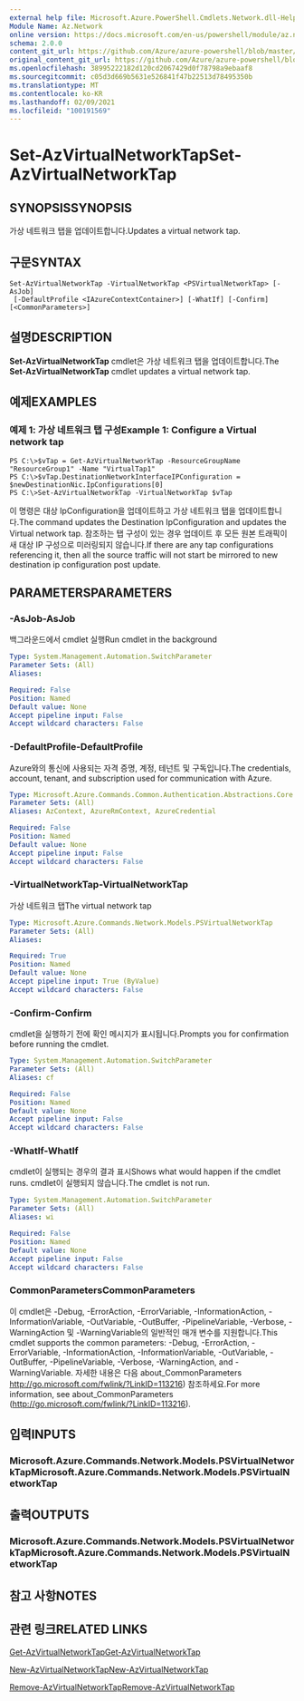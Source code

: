 ```yaml
---
external help file: Microsoft.Azure.PowerShell.Cmdlets.Network.dll-Help.xml
Module Name: Az.Network
online version: https://docs.microsoft.com/en-us/powershell/module/az.network/set-azvirtualnetworktap
schema: 2.0.0
content_git_url: https://github.com/Azure/azure-powershell/blob/master/src/Network/Network/help/Set-AzVirtualNetworkTap.md
original_content_git_url: https://github.com/Azure/azure-powershell/blob/master/src/Network/Network/help/Set-AzVirtualNetworkTap.md
ms.openlocfilehash: 38995222182d120cd2067429d0f78798a9ebaaf8
ms.sourcegitcommit: c05d3d669b5631e526841f47b22513d78495350b
ms.translationtype: MT
ms.contentlocale: ko-KR
ms.lasthandoff: 02/09/2021
ms.locfileid: "100191569"
---
```

# <span data-ttu-id="a68b7-101">Set-AzVirtualNetworkTap</span><span class="sxs-lookup"><span data-stu-id="a68b7-101">Set-AzVirtualNetworkTap</span></span>

## <span data-ttu-id="a68b7-102">SYNOPSIS</span><span class="sxs-lookup"><span data-stu-id="a68b7-102">SYNOPSIS</span></span>
<span data-ttu-id="a68b7-103">가상 네트워크 탭을 업데이트합니다.</span><span class="sxs-lookup"><span data-stu-id="a68b7-103">Updates a virtual network tap.</span></span>

## <span data-ttu-id="a68b7-104">구문</span><span class="sxs-lookup"><span data-stu-id="a68b7-104">SYNTAX</span></span>

```
Set-AzVirtualNetworkTap -VirtualNetworkTap <PSVirtualNetworkTap> [-AsJob]
 [-DefaultProfile <IAzureContextContainer>] [-WhatIf] [-Confirm] [<CommonParameters>]
```

## <span data-ttu-id="a68b7-105">설명</span><span class="sxs-lookup"><span data-stu-id="a68b7-105">DESCRIPTION</span></span>
<span data-ttu-id="a68b7-106">**Set-AzVirtualNetworkTap** cmdlet은 가상 네트워크 탭을 업데이트합니다.</span><span class="sxs-lookup"><span data-stu-id="a68b7-106">The **Set-AzVirtualNetworkTap** cmdlet updates a virtual network tap.</span></span>

## <span data-ttu-id="a68b7-107">예제</span><span class="sxs-lookup"><span data-stu-id="a68b7-107">EXAMPLES</span></span>

### <span data-ttu-id="a68b7-108">예제 1: 가상 네트워크 탭 구성</span><span class="sxs-lookup"><span data-stu-id="a68b7-108">Example 1: Configure a Virtual network tap</span></span>
```
PS C:\>$vTap = Get-AzVirtualNetworkTap -ResourceGroupName "ResourceGroup1" -Name "VirtualTap1"
PS C:\>$vTap.DestinationNetworkInterfaceIPConfiguration = $newDestinationNic.IpConfigurations[0]
PS C:\>Set-AzVirtualNetworkTap -VirtualNetworkTap $vTap
```

<span data-ttu-id="a68b7-109">이 명령은 대상 IpConfiguration을 업데이트하고 가상 네트워크 탭을 업데이트합니다.</span><span class="sxs-lookup"><span data-stu-id="a68b7-109">The command updates the Destination IpConfiguration and updates the Virtual network tap.</span></span>
<span data-ttu-id="a68b7-110">참조하는 탭 구성이 있는 경우 업데이트 후 모든 원본 트래픽이 새 대상 IP 구성으로 미러링되지 않습니다.</span><span class="sxs-lookup"><span data-stu-id="a68b7-110">If there are any tap configurations referencing it, then all the source traffic will not start be mirrored to new destination ip configuration post update.</span></span>

## <span data-ttu-id="a68b7-111">PARAMETERS</span><span class="sxs-lookup"><span data-stu-id="a68b7-111">PARAMETERS</span></span>

### <span data-ttu-id="a68b7-112">-AsJob</span><span class="sxs-lookup"><span data-stu-id="a68b7-112">-AsJob</span></span>
<span data-ttu-id="a68b7-113">백그라운드에서 cmdlet 실행</span><span class="sxs-lookup"><span data-stu-id="a68b7-113">Run cmdlet in the background</span></span>

```yaml
Type: System.Management.Automation.SwitchParameter
Parameter Sets: (All)
Aliases:

Required: False
Position: Named
Default value: None
Accept pipeline input: False
Accept wildcard characters: False
```

### <span data-ttu-id="a68b7-114">-DefaultProfile</span><span class="sxs-lookup"><span data-stu-id="a68b7-114">-DefaultProfile</span></span>
<span data-ttu-id="a68b7-115">Azure와의 통신에 사용되는 자격 증명, 계정, 테넌트 및 구독입니다.</span><span class="sxs-lookup"><span data-stu-id="a68b7-115">The credentials, account, tenant, and subscription used for communication with Azure.</span></span>

```yaml
Type: Microsoft.Azure.Commands.Common.Authentication.Abstractions.Core.IAzureContextContainer
Parameter Sets: (All)
Aliases: AzContext, AzureRmContext, AzureCredential

Required: False
Position: Named
Default value: None
Accept pipeline input: False
Accept wildcard characters: False
```

### <span data-ttu-id="a68b7-116">-VirtualNetworkTap</span><span class="sxs-lookup"><span data-stu-id="a68b7-116">-VirtualNetworkTap</span></span>
<span data-ttu-id="a68b7-117">가상 네트워크 탭</span><span class="sxs-lookup"><span data-stu-id="a68b7-117">The virtual network tap</span></span>

```yaml
Type: Microsoft.Azure.Commands.Network.Models.PSVirtualNetworkTap
Parameter Sets: (All)
Aliases:

Required: True
Position: Named
Default value: None
Accept pipeline input: True (ByValue)
Accept wildcard characters: False
```

### <span data-ttu-id="a68b7-118">-Confirm</span><span class="sxs-lookup"><span data-stu-id="a68b7-118">-Confirm</span></span>
<span data-ttu-id="a68b7-119">cmdlet을 실행하기 전에 확인 메시지가 표시됩니다.</span><span class="sxs-lookup"><span data-stu-id="a68b7-119">Prompts you for confirmation before running the cmdlet.</span></span>

```yaml
Type: System.Management.Automation.SwitchParameter
Parameter Sets: (All)
Aliases: cf

Required: False
Position: Named
Default value: None
Accept pipeline input: False
Accept wildcard characters: False
```

### <span data-ttu-id="a68b7-120">-WhatIf</span><span class="sxs-lookup"><span data-stu-id="a68b7-120">-WhatIf</span></span>
<span data-ttu-id="a68b7-121">cmdlet이 실행되는 경우의 결과 표시</span><span class="sxs-lookup"><span data-stu-id="a68b7-121">Shows what would happen if the cmdlet runs.</span></span>
<span data-ttu-id="a68b7-122">cmdlet이 실행되지 않습니다.</span><span class="sxs-lookup"><span data-stu-id="a68b7-122">The cmdlet is not run.</span></span>

```yaml
Type: System.Management.Automation.SwitchParameter
Parameter Sets: (All)
Aliases: wi

Required: False
Position: Named
Default value: None
Accept pipeline input: False
Accept wildcard characters: False
```

### <span data-ttu-id="a68b7-123">CommonParameters</span><span class="sxs-lookup"><span data-stu-id="a68b7-123">CommonParameters</span></span>
<span data-ttu-id="a68b7-124">이 cmdlet은 -Debug, -ErrorAction, -ErrorVariable, -InformationAction, -InformationVariable, -OutVariable, -OutBuffer, -PipelineVariable, -Verbose, -WarningAction 및 -WarningVariable의 일반적인 매개 변수를 지원합니다.</span><span class="sxs-lookup"><span data-stu-id="a68b7-124">This cmdlet supports the common parameters: -Debug, -ErrorAction, -ErrorVariable, -InformationAction, -InformationVariable, -OutVariable, -OutBuffer, -PipelineVariable, -Verbose, -WarningAction, and -WarningVariable.</span></span> <span data-ttu-id="a68b7-125">자세한 내용은 다음 about_CommonParameters http://go.microsoft.com/fwlink/?LinkID=113216) 참조하세요.</span><span class="sxs-lookup"><span data-stu-id="a68b7-125">For more information, see about_CommonParameters (http://go.microsoft.com/fwlink/?LinkID=113216).</span></span>

## <span data-ttu-id="a68b7-126">입력</span><span class="sxs-lookup"><span data-stu-id="a68b7-126">INPUTS</span></span>

### <span data-ttu-id="a68b7-127">Microsoft.Azure.Commands.Network.Models.PSVirtualNetworkTap</span><span class="sxs-lookup"><span data-stu-id="a68b7-127">Microsoft.Azure.Commands.Network.Models.PSVirtualNetworkTap</span></span>

## <span data-ttu-id="a68b7-128">출력</span><span class="sxs-lookup"><span data-stu-id="a68b7-128">OUTPUTS</span></span>

### <span data-ttu-id="a68b7-129">Microsoft.Azure.Commands.Network.Models.PSVirtualNetworkTap</span><span class="sxs-lookup"><span data-stu-id="a68b7-129">Microsoft.Azure.Commands.Network.Models.PSVirtualNetworkTap</span></span>

## <span data-ttu-id="a68b7-130">참고 사항</span><span class="sxs-lookup"><span data-stu-id="a68b7-130">NOTES</span></span>

## <span data-ttu-id="a68b7-131">관련 링크</span><span class="sxs-lookup"><span data-stu-id="a68b7-131">RELATED LINKS</span></span>

[<span data-ttu-id="a68b7-132">Get-AzVirtualNetworkTap</span><span class="sxs-lookup"><span data-stu-id="a68b7-132">Get-AzVirtualNetworkTap</span></span>](./Get-AzVirtualNetworkTap.md)

[<span data-ttu-id="a68b7-133">New-AzVirtualNetworkTap</span><span class="sxs-lookup"><span data-stu-id="a68b7-133">New-AzVirtualNetworkTap</span></span>](./New-AzVirtualNetworkTap.md)

[<span data-ttu-id="a68b7-134">Remove-AzVirtualNetworkTap</span><span class="sxs-lookup"><span data-stu-id="a68b7-134">Remove-AzVirtualNetworkTap</span></span>](./Remove-AzVirtualNetworkTap.md)

